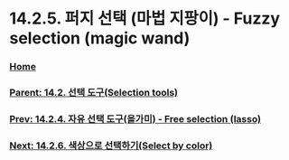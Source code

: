# 14.2.5. 퍼지 선택 (마법 지팡이) - Fuzzy selection (magic wand)

### [Home](./00-home.md)
### [Parent: 14.2. 선택 도구(Selection tools)](./14-02-00-selection-tools.md)
### [Prev: 14.2.4. 자유 선택 도구(올가미) - Free selection (lasso)](./14-02-04-free-selection-lasso.md)
### [Next: 14.2.6. 색상으로 선택하기(Select by color)](./14-02-06-select-by-color.md)
